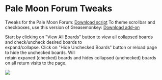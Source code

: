 # Pale Moon Forum Tweaks
Tweaks for the Pale Moon Forum: <a href="https://raw.githubusercontent.com/srazzano/Pale_Moon_Forum/master/Pale_Moon_Forum.user.js">Download script</a>
To theme scrollbar and checkboxes, use this version of Greasemonkey: <a href="https://raw.githubusercontent.com/srazzano/Greasemonkey/master/greasemonkey-PM1.0.2.xpi">Download add-on</a>

Start by clicking on "View All Boards" button to view all collapsed boards and check/uncheck desired boards to<br> expand/collapse. Click on "Hide Unchecked Boards" button or reload page to hide the unchecked boards. Will<br>retain expaned (checked) boards and hides collapsed (unchecked) boards on all return visits to the page.

<img src="https://github.com/srazzano/Images/blob/master/forum2.png"/>
